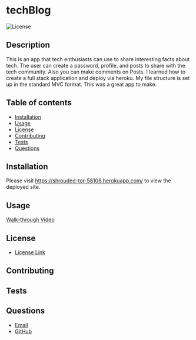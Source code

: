 # techBlog
![License](https://img.shields.io/badge/License-MIT-yellow.svg)   
## Description
   This is an app that tech enthusiasts can use to share interesting facts about tech. The user can create a password, profile, and posts to share with the tech community. Also you can make comments on Posts.  I learned how to create a full stack application and deploy via heroku. My file structure is set up in the standard MVC format. This was a great app to make. 

## Table of contents
  * [Installation](#installation)
  * [Usage](#usage)
  * [License](#license)
  * [Contributing](#contributing)
  * [Tests](#tests)
  * [Questions](#questions)
    
## Installation
  Please visit https://shrouded-tor-58108.herokuapp.com/ to view the deployed site.
    
## Usage
  [Walk-through Video](https://drive.google.com/file/d/1W7laf271sjCzM10KxyYRIcCmI5H77pwJ/view)
    
    
## License
* [License Link](https://opensource.org/license/mit/)
     
## Contributing
  
    
    
## Tests
  
    
    
## Questions
   * [Email](mailto:brentjustinhouston@gmail.com)
   * [GitHub](https://github.com/brenthouston)
